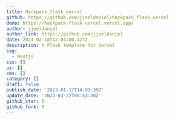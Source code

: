 ```yaml
---
title: Hackpack_flask_vercel
github: https://github.com/jjoeldaniel/hackpack_flask_vercel
demo: https://hackpack-flask-vercel.vercel.app/
author: jjoeldaniel
author_link: https://github.com/jjoeldaniel
date: 2024-02-18T12:04:00.427Z
description: A Flask template for Vercel
ssg:
  - Nextjs
css: []
ui: []
cms: []
category: []
draft: false
publish_date: '2023-01-17T14:01:39Z'
update_date: '2023-03-22T06:53:20Z'
github_star: 6
github_fork: 0
---
```

